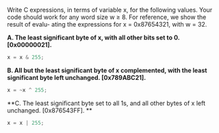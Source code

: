 Write C expressions, in terms of variable x, for the following values. Your code should work for any word size w ≥ 8. For reference, we show the result of evalu- ating the expressions for x = 0x87654321, with w = 32. 

**A. The least significant byte of x, with all other bits set to 0. [0x00000021].**

```c
x = x & 255;
```

**B. All but the least significant byte of x complemented, with the least significant byte left unchanged. [0x789ABC21].**

```c
x = ~x ^ 255;
```

**C. The least significant byte set to all 1s, and all other bytes of x left unchanged. [0x876543FF]. **

```c
x = x | 255;
```


